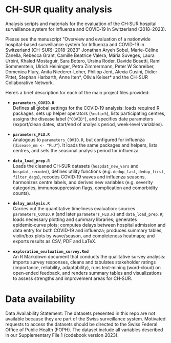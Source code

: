 # CH-SUR quality analysis
Analysis scripts and materials for the evaluation of the CH‑SUR hospital surveillance system for influenza and COVID‑19 in Switzerland (2018–2023).

Please see the manuscript "Overview and evaluation of a nationwide hospital-based surveillance system for Influenza and COVID-19 in Switzerland (CH-SUR): 2018-2023"
Jonathan Aryeh Sobel, Marie-Céline Zanella, Rebecca Grant, Camille Beatrice Valera, Mária Suveges, Laura Urbini, Khaled Mostaguir, Sara Botero, Ursina Roder, Davide Bosetti, Rami Sommerstein, Ulrich Heininger, Petra Zimmermann, Peter W Schreiber, Domenica Flury, Anita Niederer-Loher, Philipp Jent, Alexia Cusini, Didier Pittet, Stephan Harbarth, Anne Iten*, Olivia Keiser* and the CH-SUR Collaborative Network.

Here’s a brief description for each of the main project files provided:

- **`parameters_COVID.R`**  
  Defines all global settings for the COVID‑19 analysis: loads required R packages, sets up helper operators (`%notin%`), lists participating centres, assigns the disease label (`"COVID"`), and specifies date parameters (export/clean dates, start/end of analysis period, week‑level variables).

- **`parameters_FLU.R`**  
  Analogous to `parameters_COVID.R`, but configured for influenza (`disease_nm <- "FLU"`). It loads the same packages and helpers, lists centres, and sets the seasonal analysis period for influenza.

- **`data_load_prep.R`**  
  Loads the cleaned CH‑SUR datasets (`hospdat_new_vars` and `hospdat_recoded`), defines utility functions (e.g. `dedup_last`, `dedup_first`, `filter_dags`), recodes COVID‑19 waves and influenza seasons, harmonizes centre labels, and derives new variables (e.g. severity categories, immunosuppression flags, complication and comorbidity counts).

- **`delay_analysis.R`**  
  Carries out the quantitative timeliness evaluation: sources `parameters_COVID.R` (and later `parameters_FLU.R`) and `data_load_prep.R`; loads necessary plotting and summary libraries; generates epidemic‑curve plots; computes delays between hospital admission and data entry for both COVID‑19 and influenza; produces summary tables, violin/box plots by wave/season, and completeness heatmaps; and exports results as CSV, PDF and LaTeX.

- **`exploration_evaluation_survey.Rmd`**  
  An R Markdown document that conducts the qualitative survey analysis: imports survey responses, cleans and tabulates stakeholder ratings (importance, reliability, adaptability), runs text‑mining (word‑cloud) on open‑ended feedback, and renders summary tables and visualizations to assess strengths and improvement areas for CH‑SUR.

# Data availability
Data Availability Statement: The datasets presented in this repo are not available because they are part of the Swiss surveillance system. Motivated requests to access the datasets should be directed to the Swiss Federal Office of Public Health (FOPH). The dataset include all variables described in our Supplementary File 1 (codebook version 2023).
